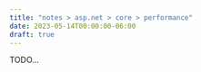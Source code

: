 ```yaml
---
title: "notes > asp.net > core > performance"
date: 2023-05-14T00:00:00-06:00
draft: true
---
```


<style>
    r { color: red }
    o { color: orange }
    g { color: green }
</style>

TODO...